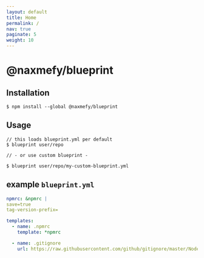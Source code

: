 ```yaml
---
layout: default
title: Home
permalink: /
nav: true
paginate: 5
weight: 10
---
```


# @naxmefy/blueprint

## Installation
```
$ npm install --global @naxmefy/blueprint
```

## Usage
```
// this loads blueprint.yml per default
$ blueprint user/repo

// - or use custom blueprint -

$ blueprint user/repo/my-custom-blueprint.yml
```

## example ``` blueprint.yml ```

```Yaml
npmrc: &npmrc |
save=true
tag-version-prefix=

templates:
  - name: .npmrc
    template: *npmrc

  - name: .gitignore
    url: https://raw.githubusercontent.com/github/gitignore/master/Node.gitignore
```
